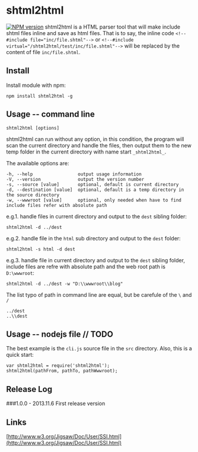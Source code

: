 shtml2html
==========
[![NPM version](https://badge.fury.io/js/shtml2html.png)](http://badge.fury.io/js/shtml2html)
shtml2html is a HTML parser tool that will make include shtml files inline and save as html files. That is to say, the inline code `<!--#include file="inc/file.shtml"-->` or `<!--#include virtual="/shtml2html/test/inc/file.shtml"-->` will be replaced by the content of file `inc/file.shtml`.

Install
----------
Install module with npm:
```
npm install shtml2html -g
```


Usage -- command line
----------
```
shtml2html [options]
```
shtml2html can run without any option, in this condition, the program will scan the current directory and handle the files, then output them to the new temp folder in the current directory with name start `_shtml2html_`.

The available options are:
```
-h, --help                 output usage information
-V, --version              output the version number
-s, --source [value]       optional, default is current directory
-d, --destination [value]  optional, default is a temp directory in the source directory
-w, --wwwroot [value]      optional, only needed when have to find include files refer with absolute path
```

e.g.1. handle files in current directory and output to the `dest` sibling folder:
```
shtml2html -d ../dest
```

e.g.2. handle file in the `html` sub directory and output to the `dest` folder:
```
shtml2html -s html -d dest
```

e.g.3. handle file in current directory and output to the `dest` sibling folder, include files are refre with absolute path and the web root path is `D:\wwwroot`:
```
shtml2html -d ../dest -w "D:\\wwwroot\\blog"
```

The list typo of path in command line are equal, but be carefule of the `\` and `/`
```
../dest
..\\dest
```

Usage -- nodejs file  // TODO
----------
The best example is the `cli.js` source file in the `src` directory. Also, this is a quick start:
```
var shtml2html = require('shtml2html');
shtml2html(pathFrom, pathTo, pathWwwroot);
```


Release Log
----------
###1.0.0 - 2013.11.6
First release version

Links
----------
[http://www.w3.org/Jigsaw/Doc/User/SSI.html](http://www.w3.org/Jigsaw/Doc/User/SSI.html)


